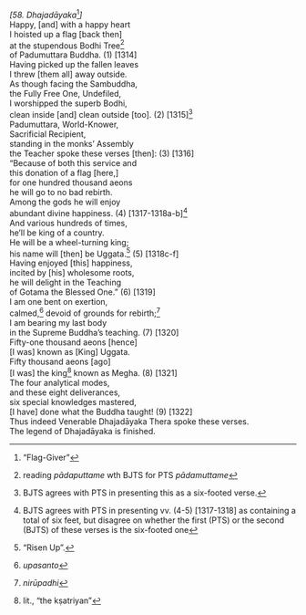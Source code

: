 *\[58. Dhajadāyaka*[^1]*\]*  
Happy, \[and\] with a happy heart  
I hoisted up a flag \[back then\]  
at the stupendous Bodhi Tree[^2]  
of Padumuttara Buddha. (1) \[1314\]  
Having picked up the fallen leaves  
I threw \[them all\] away outside.  
As though facing the Sambuddha,  
the Fully Free One, Undefiled,  
I worshipped the superb Bodhi,  
clean inside \[and\] clean outside \[too\]. (2) \[1315\][^3]  
Padumuttara, World-Knower,  
Sacrificial Recipient,  
standing in the monks’ Assembly  
the Teacher spoke these verses \[then\]: (3) \[1316\]  
“Because of both this service and  
this donation of a flag \[here,\]  
for one hundred thousand aeons  
he will go to no bad rebirth.  
Among the gods he will enjoy  
abundant divine happiness. (4) \[1317-1318a-b\][^4]  
And various hundreds of times,  
he’ll be king of a country.  
He will be a wheel-turning king;  
his name will \[then\] be Uggata.[^5] (5) \[1318c-f\]  
Having enjoyed \[this\] happiness,  
incited by \[his\] wholesome roots,  
he will delight in the Teaching  
of Gotama the Blessed One.” (6) \[1319\]  
I am one bent on exertion,  
calmed,[^6] devoid of grounds for rebirth;[^7]  
I am bearing my last body  
in the Supreme Buddha’s teaching. (7) \[1320\]  
Fifty-one thousand aeons \[hence\]  
\[I was\] known as \[King\] Uggata.  
Fifty thousand aeons \[ago\]  
\[I was\] the king[^8] known as Megha. (8) \[1321\]  
The four analytical modes,  
and these eight deliverances,  
six special knowledges mastered,  
\[I have\] done what the Buddha taught! (9) \[1322\]  
Thus indeed Venerable Dhajadāyaka Thera spoke these verses.  
The legend of Dhajadāyaka is finished.  
[^1]: “Flag-Giver”  
[^2]: reading *pādaputtame* wth BJTS for PTS *pādamuttame*  
[^3]: BJTS agrees with PTS in presenting this as a six-footed verse.  
[^4]: BJTS agrees with PTS in presenting vv. (4-5) \[1317-1318\] as
    containing a total of six feet, but disagree on whether the first
    (PTS) or the second (BJTS) of these verses is the six-footed one  
[^5]: “Risen Up”.  
[^6]: *upasanto*  
[^7]: *nirūpadhi*  
[^8]: lit., “the kṣatriyan”
